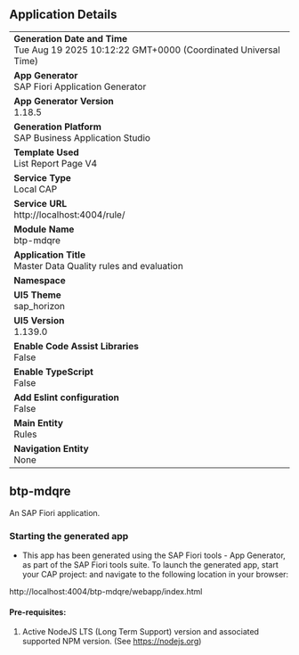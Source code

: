## Application Details
|               |
| ------------- |
|**Generation Date and Time**<br>Tue Aug 19 2025 10:12:22 GMT+0000 (Coordinated Universal Time)|
|**App Generator**<br>SAP Fiori Application Generator|
|**App Generator Version**<br>1.18.5|
|**Generation Platform**<br>SAP Business Application Studio|
|**Template Used**<br>List Report Page V4|
|**Service Type**<br>Local CAP|
|**Service URL**<br>http://localhost:4004/rule/|
|**Module Name**<br>btp-mdqre|
|**Application Title**<br>Master Data Quality rules and evaluation|
|**Namespace**<br>|
|**UI5 Theme**<br>sap_horizon|
|**UI5 Version**<br>1.139.0|
|**Enable Code Assist Libraries**<br>False|
|**Enable TypeScript**<br>False|
|**Add Eslint configuration**<br>False|
|**Main Entity**<br>Rules|
|**Navigation Entity**<br>None|

## btp-mdqre

An SAP Fiori application.

### Starting the generated app

-   This app has been generated using the SAP Fiori tools - App Generator, as part of the SAP Fiori tools suite.  To launch the generated app, start your CAP project:  and navigate to the following location in your browser:

http://localhost:4004/btp-mdqre/webapp/index.html

#### Pre-requisites:

1. Active NodeJS LTS (Long Term Support) version and associated supported NPM version.  (See https://nodejs.org)


